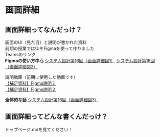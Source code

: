 # 画面詳細
## 画面詳細ってなんだっけ？
画面のUI（見た目）と説明が書かれた資料  
前期の授業ではUIをFigmaを使って作りました  
Teamsのリンク  
**Figmaの使い方中心**
[システム設計第16回（画面詳細図1）](https://asojukustudent.sharepoint.com/sites/SD2DEF_abcc21/DocLib/%E3%82%B7%E3%82%B9%E3%83%86%E3%83%A0%E8%A8%AD%E8%A8%88%E7%AC%AC16%E5%9B%9E%EF%BC%88%E7%94%BB%E9%9D%A2%E8%A9%B3%E7%B4%B0%E5%9B%B31%EF%BC%89.ppsx)
[システム設計第16回（画面詳細図2）](https://teams.microsoft.com/l/file/BF643C53-1961-4971-BBBD-2F32E08C142C?tenantId=f5bb8629-43f6-44be-a996-0ad0e1e04949&fileType=pdf&objectUrl=https%3A%2F%2Fasojukustudent.sharepoint.com%2Fsites%2FSD2DEF_abcc21%2FDocLib%2F%E3%82%B7%E3%82%B9%E3%83%86%E3%83%A0%E8%A8%AD%E8%A8%88%E7%AC%AC17%E5%9B%9E%EF%BC%88%E7%94%BB%E9%9D%A2%E8%A9%B3%E7%B4%B0%E5%9B%B32%EF%BC%89.pdf&baseUrl=https%3A%2F%2Fasojukustudent.sharepoint.com%2Fsites%2FSD2DEF_abcc21&serviceName=teams&threadId=19:b2254404e8ce4aca955c3b6b59e77534@thread.tacv2&groupId=aa79f397-01cd-4376-af85-e964feb578b9)

説明動画（前期に使用した動画です）  
[【補足資料】Figma説明１](https://web.microsoftstream.com/video/8cad7643-0262-4ce3-b1ed-4b0c2f4de09c)  
[【補足資料】Figma説明２](https://web.microsoftstream.com/video/5b14ea02-7e36-4c52-93d1-27d06d7ddbce)  

**全体的な話**
[システム設計第16回（画面詳細図3）](https://asojukustudent.sharepoint.com/sites/SD2DEF_abcc21/DocLib/%E3%82%B7%E3%82%B9%E3%83%86%E3%83%A0%E8%A8%AD%E8%A8%88%E7%AC%AC18%E5%9B%9E%EF%BC%88%E7%94%BB%E9%9D%A2%E8%A9%B3%E7%B4%B0%E5%9B%B33%EF%BC%89.ppsx)

## 画面詳細ってどんな書くんだっけ？

トップページ.mdを見てください！
